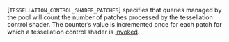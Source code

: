 [`TESSELLATION_CONTROL_SHADER_PATCHES`]
specifies that queries managed by the pool will count the number of
patches processed by the tessellation control shader.
The counter’s value is incremented once for each patch for which a
tessellation control shader is
[invoked](https://www.khronos.org/registry/vulkan/specs/1.3-extensions/html/vkspec.html#shaders-tessellation-control-execution).